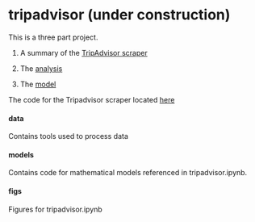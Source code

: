 # tripadvisor (under construction)
This is a three part project.

1. A summary of the <a href="http://nbviewer.ipython.org/github/arhee/tripadvisor/blob/master/scraping.ipynb">TripAdvisor scraper</a>

2. The <a href="http://nbviewer.ipython.org/github/arhee/tripadvisor/blob/master/tripadvisor.ipynb">analysis</a>

3. The <a href="http://nbviewer.ipython.org/github/arhee/tripadvisor/blob/master/revised_model.ipynb">model</a>

The code for the Tripadvisor scraper located <a href="https://github.com/arhee/tripadvisor_scraper">here</a>

#### data

Contains tools used to process data

#### models

Contains code for mathematical models referenced in tripadvisor.ipynb.

#### figs

Figures for tripadvisor.ipynb
